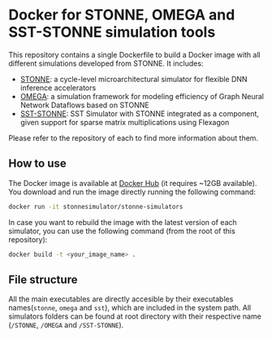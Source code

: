 # Docker for STONNE, OMEGA and SST-STONNE simulation tools

This repository contains a single Dockerfile to build a Docker image with
all different simulations developed from STONNE. It includes:

- [STONNE](https://github.com/stonne-simulator/stonne): a cycle-level microarchitectural simulator for flexible DNN inference accelerators 
- [OMEGA](https://github.com/stonne-simulator/omega): a simulation framework for modeling efficiency of Graph Neural Network Dataflows based on STONNE
- [SST-STONNE](https://github.com/stonne-simulator/sst-elements-with-stonne): SST Simulator with STONNE integrated as a component, given support for sparse matrix multiplications using Flexagon

Please refer to the repository of each to find more information about them.

## How to use

The Docker image is available at [Docker Hub](https://hub.docker.com/r/stonnesimulator/) (it requires ~12GB available). You download and run the image directly running the following command:

```bash
docker run -it stonnesimulator/stonne-simulators
```

In case you want to rebuild the image with the latest version of each simulator, you can use the following command (from the root of this repository):

```bash
docker build -t <your_image_name> .
```

## File structure

All the main executables are directly accesible by their executables names(`stonne`, `omega` and `sst`), which are included in the system path. All simulators folders can be found at root directory with their respective name (`/STONNE`, `/OMEGA` and `/SST-STONNE`).